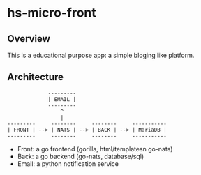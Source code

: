 # hs-micro-front

## Overview

This is a educational purpose app: a simple bloging like platform.

## Architecture

```
             ---------
             | EMAIL |
             ---------
                 ^
                 |
---------     --------     --------     -----------
| FRONT | --> | NATS | --> | BACK | --> | MariaDB |
---------     --------     --------     -----------
```

 - Front: a go frontend (gorilla, html/templatesn go-nats)
 - Back: a go backend (go-nats, database/sql)
 - Email: a python notification service